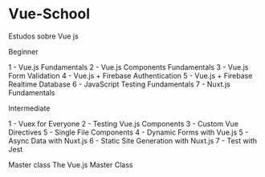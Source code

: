 # Vue-School
Estudos sobre Vue js

Beginner

1 - Vue.js Fundamentals
2 - Vue.js Components Fundamentals
3 - Vue.js Form Validation
4 - Vue.js + Firebase Authentication
5 - Vue.js + Firebase Realtime Database
6 - JavaScript Testing Fundamentals
7 - Nuxt.js Fundamentals

Intermediate

1 - Vuex for Everyone
2 - Testing Vue.js Components
3 - Custom Vue Directives
5 - Single File Components
4 - Dynamic Forms with Vue.js
5 - Async Data with Nuxt.js
6 - Static Site Generation with Nuxt.js
7 - Test with Jest

Master class
The Vue.js Master Class
